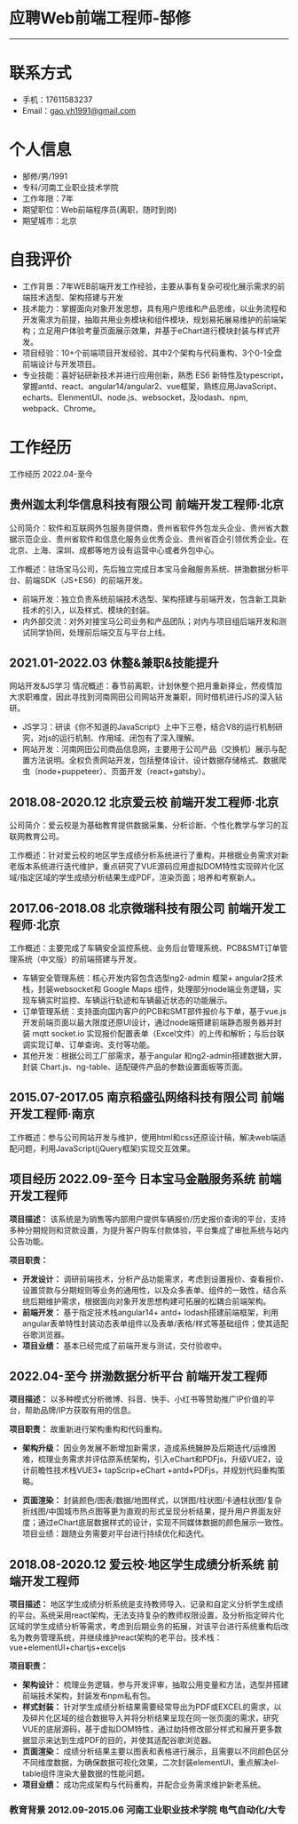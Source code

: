# 应聘Web前端工程师-郜修

---

# 联系方式

- 手机：17611583237
- Email：gao.yh1991@gmail.com 

# 个人信息

 - 郜修/男/1991
 - 专科/河南工业职业技术学院 
 - 工作年限：7年
 - 期望职位：Web前端程序员(离职，随时到岗)
 - 期望城市：北京

# 自我评价

 - 工作背景：7年WEB前端开发工作经验，主要从事有复杂可视化展示需求的前端技术选型、架构搭建与开发
 - 技术能力：掌握面向对象开发思想，具有用户思维和产品思维，以业务流程和开发需求为前提，抽取共用业务模块和组件模块，规划易拓展易维护的前端架构；立足用户体验考量页面展示效果，并基于eChart进行模块封装与样式开发。
 - 项目经验：10+个前端项目开发经验，其中2个架构与代码重构、3个0-1全盘前端设计与开发项目。 
 - 专业技能：喜好钻研新技术并进行应用创新，熟悉 ES6 新特性及typescript，掌握antd、react、angular14/angular2、vue框架，熟练应用JavaScript、echarts、ElenmentUI、node.js、websocket，及lodash、npm, webpack、Chrome。

# 工作经历

工作经历 2022.04-至今

## 贵州迦太利华信息科技有限公司 前端开发工程师·北京 
 
 公司简介：软件和互联网外包服务提供商，贵州省软件外包龙头企业、贵州省大数据示范企业、贵州省软件和信息化服务业优秀企业、贵州省百企引领优秀企业。在北京、上海、深圳、成都等地方设有运营中心或者外包中心。
 
 工作概述：驻场宝马公司，先后独立完成日本宝马金融服务系统、拼渤数据分析平台、前端SDK（JS+ES6）的前端开发。
 
 - 前端开发：独立负责系统前端技术选型、架构搭建与前端开发，包含新工具新技术的引入，以及样式、模块的封装。
 - 内外部交流：对外对接宝马公司业务和产品团队；对内与项目组后端开发和测试同学协同，处理前后端交互与平台上线。

## 2021.01-2022.03 休整&兼职&技能提升
 
 网站开发&JS学习 情况概述：春节前离职，计划休整个把月重新择业，然疫情加大求职难度，因此寻找到河南网田公司网站开发兼职，同时借机进行JS的深入钻研。 
 - JS学习：研读《你不知道的JavaScript》上中下三卷，结合V8的运行机制研究，对js的运行机制、作用域、闭包有了深入理解。
 - 网站开发：河南网田公司商品信息网，主要用于公司产品（交换机）展示与配置方法说明。全权负责网站开发，包括整体设计、设计数据存储格式、数据爬虫（node+puppeteer）、页面开发（react+gatsby）。
 
 
## 2018.08-2020.12 北京爱云校 前端开发工程师·北京 
 
 公司简介：爱云校是为基础教育提供数据采集、分析诊断、个性化教学与学习的互联网教育公司。
 
 工作概述：针对爱云校的地区学生成绩分析系统进行了重构，并根据业务需求对新老版本系统进行迭代维护，重点研究了VUE源码应用虚拟DOM特性实现碎片化区域/指定区域的学生成绩分析结果生成PDF，渲染页面；培养和考察新人。 
 
## 2017.06-2018.08 北京微瑞科技有限公司 前端开发工程师·北京 

工作概述：主要完成了车辆安全监控系统、业务后台管理系统、PCB&SMT订单管理系统（中文版）的前端搭建与开发。

- 车辆安全管理系统：核心开发内容包含选型ng2-admin 框架+ angular2技术栈，封装websocket和 Google Maps 组件，处理部分node端业务逻辑，实现车辆实时监控、车辆运行轨迹和车辆最近状态的功能展示。 
- 订单管理系统：支持面向国内客户的PCB和SMT部件报价与下单，基于vue.js 开发前端页面以最大限度还原UI设计，通过node端搭建前端静态服务器并封装 mqtt socket.io 实现报价配置表单（Excel文件）的上传和解析；与后台联调实现订单、订单查询、支付等功能。
- 其他开发：根据公司工厂部需求，基于angular 和ng2-admin搭建数据大屏，封装 Chart.js、ng-table、适配硬件产品的参数设置面板等页面。
 
 
## 2015.07-2017.05 南京稻盛弘网络科技有限公司 前端开发工程师·南京 

工作概述：参与公司网站开发与维护，使用html和css还原设计稿，解决web端适配问题，利用JavaScript(jQuery框架)实现交互效果。

## 项目经历 2022.09-至今 日本宝马金融服务系统 前端开发工程师

 **项目描述：** 该系统是为销售等内部用户提供车辆报价/历史报价查询的平台，支持多种分期规则和贷款设置，为提升客户购车付款体验，平台集成了审批系统与站内公告功能。
 
 **项目职责：**
 
 - **开发设计：** 调研前端技术，分析产品功能需求，考虑到设置报价、查看报价、设置贷款与分期规则等业务的通用性，以及众多表单、组件的一致性，结合系统后期维护需求，根据面向对象开发思想构建可拓展的松耦合前端架构。 
 - **前端开发：** 基于指定技术栈angular14+ antd+ lodash搭建前端框架，利用angular表单特性封装动态表单组件以及表单/表格/样式等基础组件；使其适配谷歌浏览器。 
 - **项目业绩：** 基本已经完成了前端开发与测试，交付验收中。 
 
## 2022.04-至今 拼渤数据分析平台 前端开发工程师 

**项目描述：** 以多种模式分析微博、抖音、快手、小红书等赞助推广IP价值的平台，帮助品牌/IP方获取有用的信息。

**项目职责：** 故重新进行架构重构和代码重构。 

- **架构升级：** 因业务发展不断增加新需求，造成系统臃肿及后期迭代/运维困难，梳理业务需求并评估原系统架构，引入eChart和PDFjs，升级VUE2，设计前瞻性技术栈VUE3+ tapScrip+eChart +antd+PDFjs，并规划代码重构策略。 

- **页面渲染：** 封装颜色/图表/数据/地图样式，以饼图/柱状图/卡通柱状图/复杂折线图/中国城市热点图等更为直观的形式呈现分析结果，提升用户界面友好度；通过eChart底层数据样式的设计，实现不同媒体数据的颜色展示一致性。 项目业绩：跟随业务需要对平台进行持续优化和迭代。 

## 2018.08-2020.12 爱云校·地区学生成绩分析系统 前端开发工程师 

**项目描述：** 地区学生成绩分析系统是支持教师导入、记录和自定义分析学生成绩的平台。系统采用react架构，无法支持复杂的教师权限设置，及分析指定碎片化区域的学生成绩分析等需求，考虑到后期业务的拓展，对该平台进行系统重构后改名为教务管理系统，并继续维护react架构的老平台。技术栈：vue+elementUI+chartjs+exceljs 

**项目职责：**

- **架构设计：** 梳理业务逻辑，参与开发评审，抽取公用变量和方法，选型并搭建前端技术架构，封装发布npm私有包。 
- **样式封装：** 针对学生成绩分析结果需要经常导出为PDF或EXCEL的需求，以及碎片化区域的组合数据导入并将分析结果呈现在同一张页面的需求，研究VUE的底层源码，基于虚拟DOM特性，通过劫持修改部分样式和展开更多数据显示来达到生成PDF的目的，并使其适配谷歌浏览器。
- **页面渲染：** 成绩分析结果主要以图表和表格进行展示，且需要以不同颜色区分不同维度数据，为确保数据可视化效果，二次封装elementUI，重点解决el-table组件渲染大量数据的性能问题。
- **项目业绩：** 成功完成架构与代码重构，并配合业务需求维护新老系统。

### 教育背景 2012.09-2015.06 河南工业职业技术学院 电气自动化/大专


